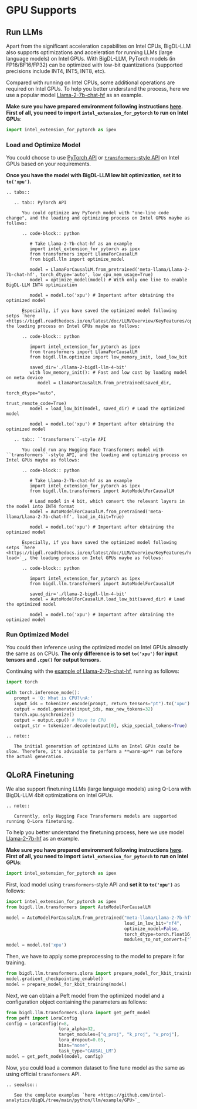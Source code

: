 # GPU Supports

## Run LLMs

Apart from the significant acceleration capabilites on Intel CPUs, BigDL-LLM also supports optimizations and acceleration for running LLMs (large language models) on Intel GPUs. With BigDL-LLM, PyTorch models (in FP16/BF16/FP32) can be optimized with low-bit quantizations (supported precisions include INT4, INT5, INT8, etc).

Compared with running on Intel CPUs, some additional operations are required on Intel GPUs. To help you better understand the process, here we use a popular model [Llama-2-7b-chat-hf](https://huggingface.co/meta-llama/Llama-2-7b-chat-hf) as an example.

**Make sure you have prepared environment following instructions [here](../install_gpu.html). First of all, you need to import `intel_extension_for_pytorch` to run on Intel GPUs**:

```python
import intel_extension_for_pytorch as ipex
```

### Load and Optimize Model

You could choose to use [PyTorch API](./optimize_model.html) or [`transformers`-style API](./transformers_style_api.html) on Intel GPUs based on your requirements.

**Once you have the model with BigDL-LLM low bit optimization, set it to `to('xpu')`**.

```eval_rst
.. tabs::

   .. tab:: PyTorch API

      You could optimize any PyTorch model with "one-line code change", and the loading and optimizing process on Intel GPUs maybe as follows:
      
      .. code-block:: python

         # Take Llama-2-7b-chat-hf as an example
         import intel_extension_for_pytorch as ipex
         from transformers import LlamaForCausalLM
         from bigdl.llm import optimize_model

         model = LlamaForCausalLM.from_pretrained('meta-llama/Llama-2-7b-chat-hf', torch_dtype='auto', low_cpu_mem_usage=True)
         model = optimize_model(model) # With only one line to enable BigDL-LLM INT4 optimization

         model = model.to('xpu') # Important after obtaining the optimized model

      Especially, if you have saved the optimized model following setps `here <https://bigdl.readthedocs.io/en/latest/doc/LLM/Overview/KeyFeatures/optimize_model.html#save>`_, the loading process on Intel GPUs maybe as follows:

      .. code-block:: python

         import intel_extension_for_pytorch as ipex
         from transformers import LlamaForCausalLM
         from bigdl.llm.optimize import low_memory_init, load_low_bit

         saved_dir='./llama-2-bigdl-llm-4-bit'
         with low_memory_init(): # Fast and low cost by loading model on meta device
            model = LlamaForCausalLM.from_pretrained(saved_dir,
                                                     torch_dtype="auto",
                                                     trust_remote_code=True)
         model = load_low_bit(model, saved_dir) # Load the optimized model

         model = model.to('xpu') # Important after obtaining the optimized model

   .. tab:: ``transformers``-style API

      You could run any Hugging Face Transformers model with ``transformers``-style API, and the loading and optimizing process on Intel GPUs maybe as follows:
      
      .. code-block:: python

         # Take Llama-2-7b-chat-hf as an example
         import intel_extension_for_pytorch as ipex
         from bigdl.llm.transformers import AutoModelForCausalLM

         # Load model in 4 bit, which convert the relevant layers in the model into INT4 format
         model = AutoModelForCausalLM.from_pretrained('meta-llama/Llama-2-7b-chat-hf', load_in_4bit=True)

         model = model.to('xpu') # Important after obtaining the optimized model

      Especially, if you have saved the optimized model following setps `here <https://bigdl.readthedocs.io/en/latest/doc/LLM/Overview/KeyFeatures/hugging_face_format.html#save-load>`_, the loading process on Intel GPUs maybe as follows:

      .. code-block:: python

         import intel_extension_for_pytorch as ipex
         from bigdl.llm.transformers import AutoModelForCausalLM

         saved_dir='./llama-2-bigdl-llm-4-bit'
         model = AutoModelForCausalLM.load_low_bit(saved_dir) # Load the optimized model

         model = model.to('xpu') # Important after obtaining the optimized model
```

### Run Optimized Model

You could then inference using the optimized model on Intel GPUs almostly the same as on CPUs. **The only difference is to set `to('xpu')` for input tensors and `.cpu()` for output tensors.**

Continuing with the [example of Llama-2-7b-chat-hf](#load-and-optimize-model), running as follows:
```python
import torch

with torch.inference_mode():
   prompt = 'Q: What is CPU?\nA:'
   input_ids = tokenizer.encode(prompt, return_tensors="pt").to('xpu') # With .to('xpu') specifically for inference on Intel GPUs
   output = model.generate(input_ids, max_new_tokens=32)
   torch.xpu.synchronize()
   output = output.cpu() # Move to CPU
   output_str = tokenizer.decode(output[0], skip_special_tokens=True)
```

```eval_rst
.. note::

   The initial generation of optimized LLMs on Intel GPUs could be slow. Therefore, it's advisable to perform a **warm-up** run before the actual generation.
```


## QLoRA Finetuning

We also support finetuning LLMs (large language models) using Q-Lora with BigDL-LLM 4bit optimizations on Intel GPUs.

```eval_rst
.. note::

   Currently, only Hugging Face Transformers models are supported running Q-Lora finetuning.
```

To help you better understand the finetuning process, here we use model [Llama-2-7b-hf](https://huggingface.co/meta-llama/Llama-2-7b-hf) as an example.

**Make sure you have prepared environment following instructions [here](../install_gpu.html). First of all, you need to import `intel_extension_for_pytorch` to run on Intel GPUs**:

```python
import intel_extension_for_pytorch as ipex
```

First, load model using `transformers`-style API and **set it to `to('xpu')`** as follows:
```python
import intel_extension_for_pytorch as ipex
from bigdl.llm.transformers import AutoModelForCausalLM

model = AutoModelForCausalLM.from_pretrained("meta-llama/Llama-2-7b-hf",
                                             load_in_low_bit="nf4",
                                             optimize_model=False,
                                             torch_dtype=torch.float16,
                                             modules_to_not_convert=["lm_head"],)
model = model.to('xpu')
```

Then, we have to apply some preprocessing to the model to prepare it for training.
```python
from bigdl.llm.transformers.qlora import prepare_model_for_kbit_training
model.gradient_checkpointing_enable()
model = prepare_model_for_kbit_training(model)
```

Next, we can obtain a Peft model from the optimized model and a configuration object containing the parameters as follows:
```python
from bigdl.llm.transformers.qlora import get_peft_model
from peft import LoraConfig
config = LoraConfig(r=8, 
                    lora_alpha=32, 
                    target_modules=["q_proj", "k_proj", "v_proj"], 
                    lora_dropout=0.05, 
                    bias="none", 
                    task_type="CAUSAL_LM")
model = get_peft_model(model, config)
```

Now, you could load a common dataset to fine tune model as the same as using official `transformers` API. 

```eval_rst
.. seealso::

   See the complete examples `here <https://github.com/intel-analytics/BigDL/tree/main/python/llm/example/GPU>`_
```
